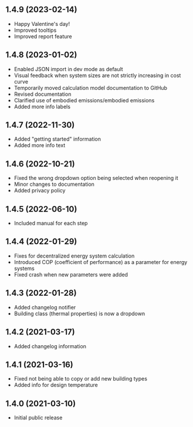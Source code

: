 ## 1.4.9 (2023-02-14)
* Happy Valentine's day!
* Improved tooltips
* Improved report feature

## 1.4.8 (2023-01-02)
* Enabled JSON import in dev mode as default
* Visual feedback when system sizes are not strictly increasing in cost curve
* Temporarily moved calculation model documentation to GitHub
* Revised documentation
* Clarified use of embodied emissions/embodied emissions
* Added more info labels

## 1.4.7 (2022-11-30)
* Added "getting started" information
* Added more info text

## 1.4.6 (2022-10-21)
* Fixed the wrong dropdown option being selected when reopening it
* Minor changes to documentation
* Added privacy policy

## 1.4.5 (2022-06-10)
* Included manual for each step

## 1.4.4 (2022-01-29)

* Fixes for decentralized energy system calculation
* Introduced COP (coefficient of performance) as a parameter for energy systems
* Fixed crash when new parameters were added

## 1.4.3 (2022-01-28)

* Added changelog notifier
* Building class (thermal properties) is now a dropdown

## 1.4.2 (2021-03-17)

* Added changelog information

## 1.4.1 (2021-03-16)

* Fixed not being able to copy or add new building types
* Added info for design temperature

## 1.4.0 (2021-03-10)

* Initial public release
